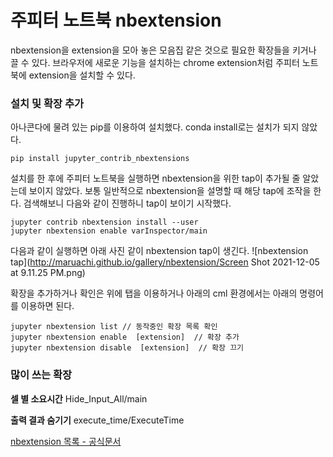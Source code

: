 # 주피터 노트북 nbextension

nbextension을 extension을 모아 놓은 모음집 같은 것으로 필요한 확장들을 키거나 끌 수 있다. 브라우저에 새로운 기능을 설치하는 chrome extension처럼 주피터 노트북에 extension을 설치할 수 있다.

### 설치 및 확장 추가
아나콘다에 물려 있는 pip를 이용하여 설치했다. conda install로는 설치가 되지 않았다.

```
pip install jupyter_contrib_nbextensions 
```
설치를 한 후에 주피터 노트북을 실행하면 nbextension을 위한 tap이 추가될 줄 알았는데 보이지 않았다. 보통 일반적으로 nbextension을 설명할 때 해당 tap에 조작을 한다. 검색해보니 다음와 같이 진행하니 tap이 보이기 시작했다.

```
jupyter contrib nbextension install --user
jupyter nbextension enable varInspector/main
```
다음과 같이 실행하면 아래 사진 같이 nbextension tap이 생긴다.
![nbextension tap](http://maruachi.github.io/gallery/nbextension/Screen Shot 2021-12-05 at 9.11.25 PM.png)

확장을 추가하거나 확인은 위에 탭을 이용하거나 아래의 cml 환경에서는 아래의 명령어를 이용하면 된다.
```
jupyter nbextension list // 동작중인 확장 목록 확인
jupyter nbextension enable  [extension]  // 확장 추가
jupyter nbextension disable  [extension]  // 확장 끄기
```

### 많이 쓰는 확장

**셀 별 소요시간** Hide_Input_All/main

**출력 결과 숨기기** execute_time/ExecuteTime


[nbextension 목록 - 공식문서](https://jupyter-contrib-nbextensions.readthedocs.io/en/latest/nbextensions.html)
